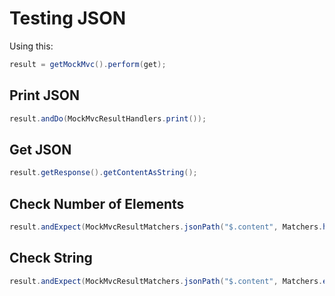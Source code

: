 # Testing JSON

Using this:

```java
result = getMockMvc().perform(get);
```

## Print JSON

```java
result.andDo(MockMvcResultHandlers.print());
```

## Get JSON

```java
result.getResponse().getContentAsString();
```

## Check Number of Elements

```java
result.andExpect(MockMvcResultMatchers.jsonPath("$.content", Matchers.hasSize(1)));
```

## Check String

```java
result.andExpect(MockMvcResultMatchers.jsonPath("$.content", Matchers.equalTo("text")));
```



